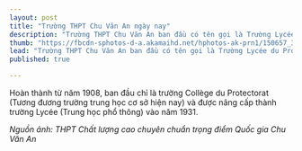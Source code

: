 ```yaml
---
layout: post
title: "Trường THPT Chu Văn An ngày nay"
description: "Trường THPT Chu Văn An ban đầu có tên gọi là Trường Lycée du Protectorat còn gọi là trường trung học bảo hộ, trường Bưởi ngày xưa. "
thumb: "https://fbcdn-sphotos-d-a.akamaihd.net/hphotos-ak-prn1/150657_399994953419753_1512763254_n.jpg"
lead: "Trường THPT Chu Văn An ban đầu có tên gọi là Trường Lycée du Protectorat còn gọi là trường trung học bảo hộ, trường Bưởi ngày xưa. "
published: true

---
```


Hoàn thành từ năm 1908, ban đầu chỉ là trường Collège du Protectorat (Tương đương trường trung học cơ sở hiện nay) và được nâng cấp thành trường Lycée (Trung học phổ thông) vào năm 1931.
 
  
*Nguồn ảnh: THPT Chất lượng cao chuyên chuẩn trọng điểm Quốc gia Chu Văn An*
